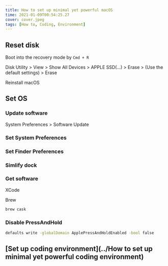 ```yaml
---
title: How to set up minimal yet powerful macOS
time: 2021-01-09T00:54:25.27
cover: cover.jpeg
tags: [How to, Coding, Environment]
---
```


## Reset disk

Boot into the recovery mode by `Cmd + R`

Disk Utility > View > Show All Devices > APPLE SSD(...) > Erase > (Use the default settings) > Erase

Reinstall macOS

## Set OS

### Update software

System Preferences > Software Update

### Set System Preferences

### Set Finder Preferences

### Simlify dock

### Get software

XCode

Brew

```sh
brew cask
```

### Disable PressAndHold

```sh
defaults write -globalDomain ApplePressAndHoldEnabled -bool false
```

## [Set up coding environment](../How to set up minimal yet powerful coding environment)

